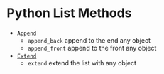 

# Python List Methods
- [`Append`](./append.md)
    - `append_back`
        append to the end any object
    - `append_front`
        append to the front any object
- [`Extend`](./extend.md)
    - `extend`
        extend the list with any object
